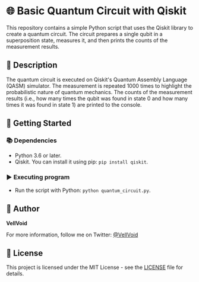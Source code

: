 # 🌐 Basic Quantum Circuit with Qiskit

This repository contains a simple Python script that uses the Qiskit library to create a quantum circuit. The circuit prepares a single qubit in a superposition state, measures it, and then prints the counts of the measurement results.

## 📝 Description

The quantum circuit is executed on Qiskit's Quantum Assembly Language (QASM) simulator. The measurement is repeated 1000 times to highlight the probabilistic nature of quantum mechanics. The counts of the measurement results (i.e., how many times the qubit was found in state 0 and how many times it was found in state 1) are printed to the console.

## 🚀 Getting Started

### 📚 Dependencies

* Python 3.6 or later.
* Qiskit. You can install it using pip: `pip install qiskit`.

### ▶️ Executing program

* Run the script with Python: `python quantum_circuit.py`.

## 👤 Author

**VellVoid**

For more information, follow me on Twitter: [@VellVoid](https://twitter.com/VellVoid)

## 📜 License

This project is licensed under the MIT License - see the [LICENSE](LICENSE) file for details.


